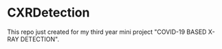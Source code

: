 # CXRDetection

This repo just created for my third year mini project "COVID-19 BASED X-RAY DETECTION".
